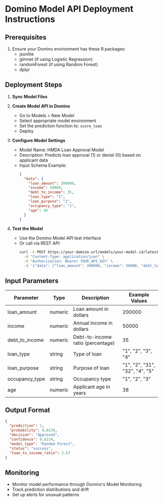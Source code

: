 # Domino Model API Deployment Instructions

## Prerequisites
1. Ensure your Domino environment has these R packages:
   - jsonlite
   - glmnet (if using Logistic Regression)
   - randomForest (if using Random Forest)
   - dplyr

## Deployment Steps

1. **Sync Model Files**

2. **Create Model API in Domino**
   - Go to Models > New Model
   - Select appropriate model environment
   - Set the prediction function to: `score_loan`
   - Deploy

3. **Configure Model Settings**
   - Model Name: HMDA Loan Approval Model
   - Description: Predicts loan approval (1) or denial (0) based on applicant data
   - Input Schema Example:
     ```json
     {
       "data": {
         "loan_amount": 200000,
         "income": 50000,
         "debt_to_income": 35,
         "loan_type": "1",
         "loan_purpose": "1",
         "occupancy_type": "1",
         "age": 38
       }
     }
     ```

4. **Test the Model**
   - Use the Domino Model API test interface
   - Or call via REST API:
     ```bash
     curl -X POST https://your-domino-url/models/your-model-id/latest/model \
       -H "Content-Type: application/json" \
       -H "Authorization: Bearer YOUR_API_KEY" \
       -d '{"data": {"loan_amount": 200000, "income": 50000, "debt_to_income": 35, "age": 38, ...}}'
     ```

## Input Parameters

| Parameter | Type | Description | Example Values |
|-----------|------|-------------|----------------|
| loan_amount | numeric | Loan amount in dollars | 200000 |
| income | numeric | Annual income in dollars | 50000 |
| debt_to_income | numeric | Debt-to-income ratio (percentage) | 35 |
| loan_type | string | Type of loan | "1", "2", "3", "4" |
| loan_purpose | string | Purpose of loan | "1", "2", "31", "32", "4", "5" |
| occupancy_type | string | Occupancy type | "1", "2", "3" |
| age | numeric | Applicant age in years | 38 |

## Output Format

```json
{
  "prediction": 1,
  "probability": 0.8234,
  "decision": "Approved",
  "confidence": 0.8234,
  "model_type": "Random Forest",
  "status": "success",
  "loan_to_income_ratio": 2.67
}
```

## Monitoring
- Monitor model performance through Domino's Model Monitoring
- Track prediction distributions and drift
- Set up alerts for unusual patterns

